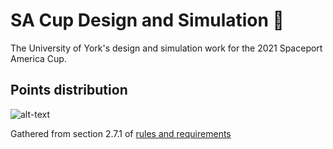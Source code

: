 # SA Cup Design and Simulation 🚀
The University of York's design and simulation work for the 2021 Spaceport America Cup.

## Points distribution
![alt-text](https://github.com/lbowes/SA-Cup-Design-and-Simulation/blob/master/documents/sac_points_dist.png "Points distribution")

Gathered from section 2.7.1 of [rules and requirements](http://www.soundingrocket.org/uploads/9/0/6/4/9064598/sa_cup_irec_rules___requirements_document_20191118__rev_d_final_.pdf)
